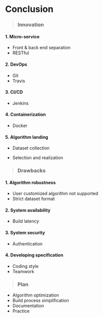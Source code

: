 # Conclusion

> ### Innovation

#### 1. Micro-service

- Front & back end separation
- RESTful

#### 2. DevOps

- Git
- Travis

#### 3. CI/CD

- Jenkins

#### 4. Containerization

- Docker

#### 5. Algorithm landing

- Dataset collection

- Selection and realization

> ### Drawbacks

#### 1. Algorithm robustness

- User customized algorithm not supported
- Strict dataset format 

#### 2. System availability

- Build latency

#### 3. System security

- Authentication

#### 4. Developing specification

- Coding style
- Teamwork

> ### Plan

- Algorithm optimization
- Build process simplification
- Documentation
- Practice